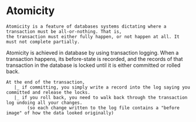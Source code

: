 # Atomicity

```
Atomicity is a feature of databases systems dictating where a transaction must be all-or-nothing. That is, 
the transaction must either fully happen, or not happen at all. It must not complete partially.
```


Atomicity is achieved in database by using transaction logging. When a transaction happens, its before-state
is recorded, and the records of that transaction in the database is locked until it is either committed or rolled back.

```
At the end of the transaction, 
   |_ if committing, you simply write a record into the log saying you committed and release the locks. 
   |_ if you roll back, you need to walk back through the transaction log undoing all your changes.
        (so each change written to the log file contains a "before image" of how the data looked originally)
```
